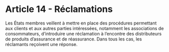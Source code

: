 # Article 14 - Réclamations


Les États membres veillent à mettre en place des procédures permettant aux clients et aux autres parties intéressées, notamment les associations de consommateurs, d’introduire une réclamation à l’encontre des distributeurs de produits d’assurance et de réassurance. Dans tous les cas, les réclamants reçoivent une réponse.
